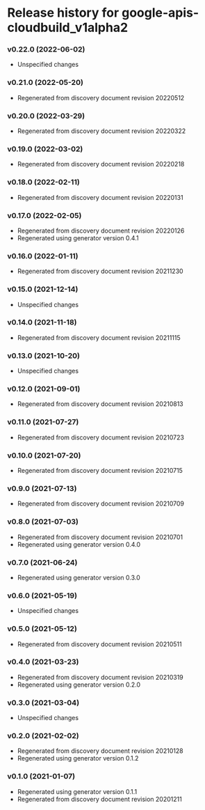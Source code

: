 # Release history for google-apis-cloudbuild_v1alpha2

### v0.22.0 (2022-06-02)

* Unspecified changes

### v0.21.0 (2022-05-20)

* Regenerated from discovery document revision 20220512

### v0.20.0 (2022-03-29)

* Regenerated from discovery document revision 20220322

### v0.19.0 (2022-03-02)

* Regenerated from discovery document revision 20220218

### v0.18.0 (2022-02-11)

* Regenerated from discovery document revision 20220131

### v0.17.0 (2022-02-05)

* Regenerated from discovery document revision 20220126
* Regenerated using generator version 0.4.1

### v0.16.0 (2022-01-11)

* Regenerated from discovery document revision 20211230

### v0.15.0 (2021-12-14)

* Unspecified changes

### v0.14.0 (2021-11-18)

* Regenerated from discovery document revision 20211115

### v0.13.0 (2021-10-20)

* Unspecified changes

### v0.12.0 (2021-09-01)

* Regenerated from discovery document revision 20210813

### v0.11.0 (2021-07-27)

* Regenerated from discovery document revision 20210723

### v0.10.0 (2021-07-20)

* Regenerated from discovery document revision 20210715

### v0.9.0 (2021-07-13)

* Regenerated from discovery document revision 20210709

### v0.8.0 (2021-07-03)

* Regenerated from discovery document revision 20210701
* Regenerated using generator version 0.4.0

### v0.7.0 (2021-06-24)

* Regenerated using generator version 0.3.0

### v0.6.0 (2021-05-19)

* Unspecified changes

### v0.5.0 (2021-05-12)

* Regenerated from discovery document revision 20210511

### v0.4.0 (2021-03-23)

* Regenerated from discovery document revision 20210319
* Regenerated using generator version 0.2.0

### v0.3.0 (2021-03-04)

* Unspecified changes

### v0.2.0 (2021-02-02)

* Regenerated from discovery document revision 20210128
* Regenerated using generator version 0.1.2

### v0.1.0 (2021-01-07)

* Regenerated using generator version 0.1.1
* Regenerated from discovery document revision 20201211

